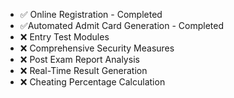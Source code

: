 - ✅ Online Registration - Completed
- ✅Automated Admit Card Generation - Completed
- ❌ Entry Test Modules
- ❌ Comprehensive Security Measures
- ❌ Post Exam Report Analysis
- ❌ Real-Time Result Generation
- ❌ Cheating Percentage Calculation
